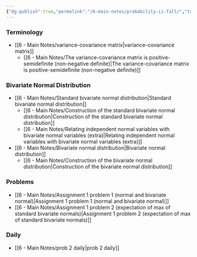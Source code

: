 ```yaml
---
{"dg-publish":true,"permalink":"/6-main-notes/probability-ii-fall/","tags":["moc","probability_theory"]}
---
```


### Terminology
+ [[6 - Main Notes/variance-covariance matrix\|variance-covariance matrix]]
	+ [[6 - Main Notes/The variance-covariance matrix is positive-semidefinite (non-negative definite)\|The variance-covariance matrix is positive-semidefinite (non-negative definite)]]
### Bivariate Normal Distribution
+ [[6 - Main Notes/Standard bivariate normal distribution\|Standard bivariate normal distribution]]
	+ [[6 - Main Notes/Construction of the standard bivariate normal distribution\|Construction of the standard bivariate normal distribution]]
	+ [[6 - Main Notes/Relating independent normal variables with bivariate normal variables (extra)\|Relating independent normal variables with bivariate normal variables (extra)]]
+ [[6 - Main Notes/Bivariate normal distribution\|Bivariate normal distribution]]
	+ [[6 - Main Notes/Construction of the bivariate normal distribution\|Construction of the bivariate normal distribution]]
### Problems
+ [[6 - Main Notes/Assignment 1 problem 1 (normal and bivariate normal)\|Assignment 1 problem 1 (normal and bivariate normal)]]
+ [[6 - Main Notes/Assignment 1 problem 2 (expectation of max of standard bivariate normals)\|Assignment 1 problem 2 (expectation of max of standard bivariate normals)]]
### Daily
+ [[6 - Main Notes/prob 2 daily\|prob 2 daily]]
